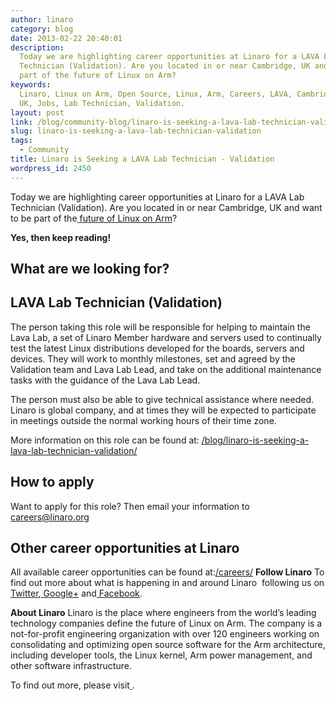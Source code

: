 ```yaml
---
author: linaro
category: blog
date: 2013-02-22 20:40:01
description:
  Today we are highlighting career opportunities at Linaro for a LAVA Lab
  Technician (Validation). Are you located in or near Cambridge, UK and want to be
  part of the future of Linux on Arm?
keywords:
  Linaro, Linux on Arm, Open Source, Linux, Arm, Careers, LAVA, Cambridge,
  UK, Jobs, Lab Technician, Validation.
layout: post
link: /blog/community-blog/linaro-is-seeking-a-lava-lab-technician-validation/
slug: linaro-is-seeking-a-lava-lab-technician-validation
tags:
  - Community
title: Linaro is Seeking a LAVA Lab Technician - Validation
wordpress_id: 2450
---
```


Today we are highlighting career opportunities at Linaro for a LAVA Lab Technician (Validation). Are you located in or near Cambridge, UK and want to be part of the[ future of Linux on Arm](/)?

**Yes, then keep reading!**

## **What are we looking for?**

## LAVA Lab Technician (Validation)

The person taking this role will be responsible for helping to maintain the Lava Lab, a set of Linaro Member hardware and servers used to continually test the latest Linux distributions developed for the boards, servers and devices. They will work to monthly milestones, set and agreed by the Validation team and Lava Lab Lead, and take on the additional maintenance tasks with the guidance of the Lava Lab Lead.

The person must also be able to give technical assistance where needed. Linaro is global company, and at times they will be expected to participate in meetings outside the normal working hours of their time zone.

More information on this role can be found at:
[/blog/linaro-is-seeking-a-lava-lab-technician-validation/](/blog/linaro-is-seeking-a-lava-lab-technician-validation/)

## **How to apply**

Want to apply for this role? Then email your information to[ careers@linaro.org](/careers/)

## **Other career opportunities at Linaro**

All available career opportunities can be found at:[/careers/](/careers/)
**Follow Linaro**
To find out more about what is happening in and around Linaro  following us on[ Twitter](https://twitter.com/LinaroOrg),[ Google+](https://web.archive.org/web/2019*/https://plus.google.com/+LinaroOnAir) and[ Facebook](https://www.facebook.com/LinaroOrg).

**About Linaro**
Linaro is the place where engineers from the world’s leading technology companies define the future of Linux on Arm. The company is a not-for-profit engineering organization with over 120 engineers working on consolidating and optimizing open source software for the Arm architecture, including developer tools, the Linux kernel, Arm power management, and other software infrastructure.

To find out more, please visit[ ](/).
